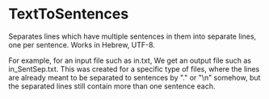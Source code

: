 # TextToSentences
Separates lines which have multiple sentences in them into separate lines, one per sentence. Works in Hebrew, UTF-8.

For example,
for an input file such as in.txt, We get an output file such as in_SentSep.txt.
This was created for a specific type of files, where the lines are already meant to be separated to sentences by "." or "\n" somehow,
but the separated lines still contain more than one sentence each.
